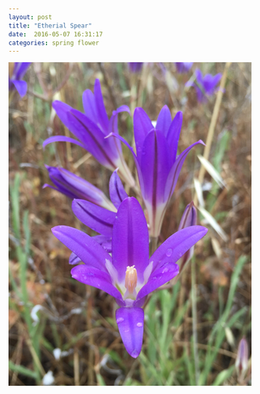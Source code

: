 ```yaml
---
layout: post
title: "Etherial Spear"
date:  2016-05-07 16:31:17
categories: spring flower  
---
```


![Etherial Spear](/images/etherial-spear.png)

<!--more-->

